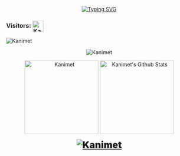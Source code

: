 <div id="about-me" align="center">
<a href="https://git.io/typing-svg"><img src="https://readme-typing-svg.demolab.com?font=Fira+Code&pause=1000&color=2DAFC4&background=FFFFFF00&center=true&vCenter=true&width=435&lines=Hi%2C+my+name+is+Kanimet;PHP+%26+JavaScript+developer" alt="Typing SVG" /></a>
</div>

### Visitors: <img align="center" height="30px" src="https://profile-counter.glitch.me/eraliev-kanimet/count.svg" alt="Kanimet visitors"/>

<img align="center" src="https://github-readme-activity-graph.vercel.app/graph?username=eraliev-kanimet&bg_color=222222&color=ffffff&line=1890ff&point=ffffff&area=true&hide_border=false" alt="Kanimet"/>
<p align="center">
<img align="center" src="https://github-profile-trophy.vercel.app/?username=eraliev-kanimet&theme=darkhub&no-frame=true&column=4&margin-w=36&margin-h=12" alt="Kanimet"/>
</p>
<p align="center">
<img align="center" height="200px" src="https://github-readme-stats.vercel.app/api/top-langs/?username=eraliev-kanimet&langs_count=6&theme=dark&layout=compact&hide=html,scss,makefile,ruby,css,less" alt="Kanimet"/>
<img align="center" height="200px" src="https://github-readme-stats-git-masterrstaa-rickstaa.vercel.app/api?username=eraliev-kanimet&show_icons=true&count_private=true&include_all_commits=true&line_height=25&theme=dark" alt="Kanimet's Github Stats" />
</p>
</p>
<div align="center" style="font-size: 25px;font-weight: 900;">
  <a href="https://github.com/starlitnightsky">
    <img src="https://github-readme-streak-stats.herokuapp.com?user=eraliev-kanimet&theme=dark" alt="Kanimet"/>
  </a>
</div>
</section>
